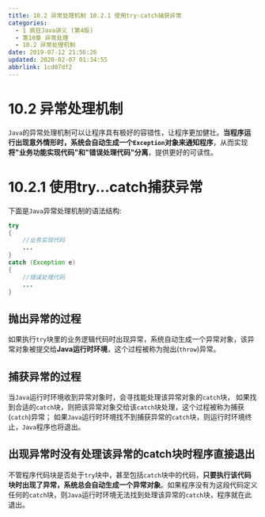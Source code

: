 ```yaml
---
title: 10.2 异常处理机制 10.2.1 使用try-catch捕获异常
categories: 
  - 1 疯狂Java讲义 (第4版)
  - 第10章 异常处理
  - 10.2 异常处理机制
date: 2019-07-12 21:56:26
updated: 2020-02-07 01:34:55
abbrlink: 1cd07df2
---
```

# 10.2 异常处理机制
`Java`的异常处理机制可以让程序具有极好的容错性，让程序更加健壮。**当程序运行出现意外情形时，系统会自动生成一个`Exception`对象来通知程序**，从而实现**将"业务功能实现代码"和"错误处理代码"分离**，提供更好的可读性。

# 10.2.1 使用try...catch捕获异常
下面是`Java`异常处理机制的语法结构:
```java
try
{
    //业务实现代码
    ...
}
catch (Exception e)
{
    //错误处理代码
    ...
}
```
## 抛出异常的过程

如果执行`try`块里的业务逻辑代码时出现异常，系统自动生成一个异常对象，该异常对象被提交给**Java运行时环境**，这个过程被称为抛出(`throw`)异常。

## 捕获异常的过程
当`Java`运行时环境收到异常对象时，会寻找能处理该异常对象的`catch`块，
如果找到合适的`catch`块，则把该异常对象交给该`catch`块处理，这个过程被称为捕获(`catch`)异常；
如果`Java`运行时环境找不到捕获异常的`catch`块，则运行时环境终止，`Java`程序也将退出。

## 出现异常时没有处理该异常的catch块时程序直接退出
不管程序代码块是否处于`try`块中，甚至包括`catch`块中的代码，**只要执行该代码块时出现了异常，系统总会自动生成一个异常对象**。如果程序没有为这段代码定义任何的`catch`块，则`Java`运行时环境无法找到处理该异常的`catch`块，程序就在此退出。